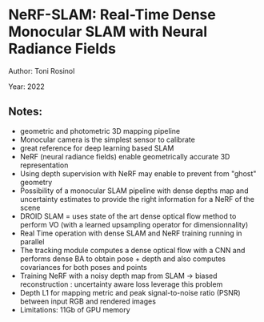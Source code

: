 # NeRF-SLAM: Real-Time Dense Monocular SLAM with Neural Radiance Fields

Author: Toni Rosinol

Year: 2022

Notes:
---

* geometric and photometric 3D mapping pipeline 
* Monocular camera is the simplest sensor to calibrate
* great reference for deep learning based SLAM
* NeRF (neural radiance fields) enable geometrically accurate 3D representation
* Using depth supervision with NeRF may enable to prevent from "ghost" geometry
* Possibility of a monocular SLAM pipeline with dense depths map and uncertainty estimates to provide the right information for a NeRF of the scene
* DROID SLAM = uses state of the art dense optical flow method to perform VO (with a learned upsampling operator for dimensionnality)
* Real Time operation with dense SLAM and NeRF training running in parallel
* The tracking module computes a dense optical flow with a CNN and performs dense BA to obtain pose + depth and also computes covariances for both poses and points
* Training NeRF with a noisy depth map from SLAM -> biased reconstruction : uncertainty aware loss leverage this problem
* Depth L1 for mapping metric and peak signal-to-noise ratio (PSNR) between input RGB and rendered images
* Limitations: 11Gb of GPU memory